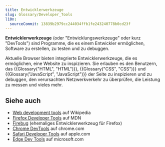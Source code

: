 ```yaml
---
title: Entwicklerwerkzeuge
slug: Glossary/Developer_Tools
l10n:
  sourceCommit: 13839b2979cc244034ffb1fe243240778b0cd23f
---
```


**Entwicklerwerkzeuge** (oder "Entwicklungswerkzeuge" oder kurz "DevTools") sind Programme, die es einem Entwickler ermöglichen, Software zu erstellen, zu testen und zu debuggen.

Aktuelle Browser bieten integrierte Entwicklerwerkzeuge, die es ermöglichen, eine Website zu inspizieren. Sie erlauben es den Benutzern, das {{Glossary("HTML", "HTML")}}, {{Glossary("CSS", "CSS")}} und {{Glossary("JavaScript", "JavaScript")}} der Seite zu inspizieren und zu debuggen, den verursachten Netzwerkverkehr zu überprüfen, die Leistung zu messen und vieles mehr.

## Siehe auch

- [Web development tools](https://en.wikipedia.org/wiki/Web_development_tools) auf Wikipedia
- [Firefox Developer Tools](https://firefox-source-docs.mozilla.org/devtools-user/index.html) auf MDN
- [Firebug](https://getfirebug.com/) (ehemaliges Entwicklerwerkzeug für Firefox)
- [Chrome DevTools](https://developer.chrome.com/docs/devtools/) auf chrome.com
- [Safari Developer Tools](https://support.apple.com/en-gb/guide/safari-developer/dev073038698/mac) auf apple.com
- [Edge Dev Tools](https://learn.microsoft.com/en-us/archive/microsoft-edge/legacy/developer/) auf microsoft.com
